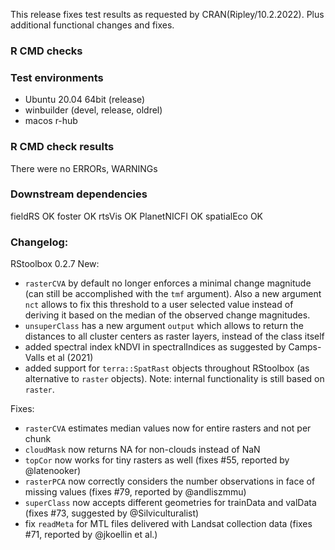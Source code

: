 This release fixes test results as requested by CRAN(Ripley/10.2.2022).
Plus additional functional changes and fixes.

### R CMD checks
### Test environments
* Ubuntu 20.04 64bit (release)
* winbuilder (devel, release, oldrel)
* macos r-hub

### R CMD check results
There were no ERRORs, WARNINGs

### Downstream dependencies
fieldRS OK
foster OK
rtsVis OK
PlanetNICFI OK
spatialEco OK

### Changelog:
RStoolbox 0.2.7
New:
* `rasterCVA` by default no longer enforces a minimal change magnitude (can still be accomplished with the `tmf` argument).
   Also a new argument `nct` allows to fix this threshold to a user selected value instead of deriving it based on the median of the observed change magnitudes. 
* `unsuperClass` has a new argument `output` which allows to return the distances to all cluster centers as raster layers, instead of the class itself 
* added spectral index kNDVI in spectralIndices as suggested by Camps-Valls et al (2021)
* added support for `terra::SpatRast` objects throughout RStoolbox (as alternative to `raster` objects). Note: internal functionality is still based on `raster`.

Fixes:
* `rasterCVA` estimates median values now for entire rasters and not per chunk
* `cloudMask` now returns NA for non-clouds instead of NaN
* `topCor` now works for tiny rasters as well (fixes #55, reported by @latenooker) 
* `rasterPCA` now correctly considers the number observations in face of missing values (fixes #79, reported by @andliszmmu)
* `superClass` now accepts different geometries for trainData and valData (fixes #73, suggested by @Silviculturalist)
* fix `readMeta` for MTL files delivered with Landsat collection data (fixes #71, reported by @jkoellin et al.)
